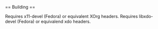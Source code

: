 == Building ==

Requires x11-devel (Fedora) or equivalent XOrg headers.
Requires libxdo-devel (Fedora) or equivalend xdo headers.
